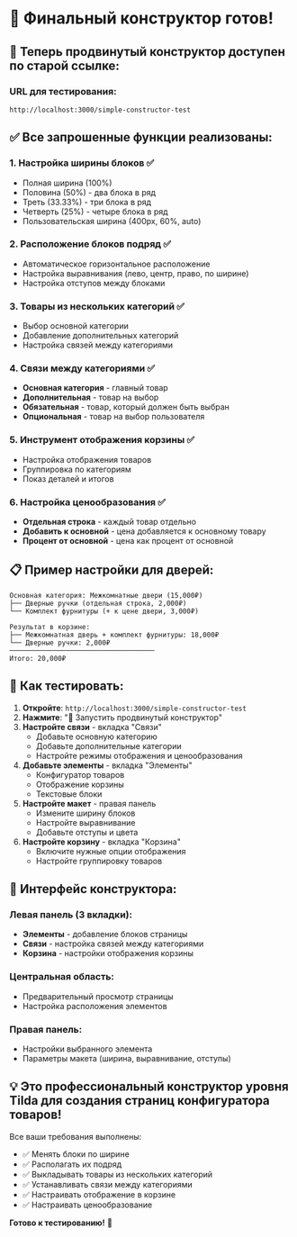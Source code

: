 # 🎉 Финальный конструктор готов!

## 🚀 **Теперь продвинутый конструктор доступен по старой ссылке:**

### **URL для тестирования:**
`http://localhost:3000/simple-constructor-test`

## ✅ **Все запрошенные функции реализованы:**

### 1. **Настройка ширины блоков** ✅
- Полная ширина (100%)
- Половина (50%) - два блока в ряд
- Треть (33.33%) - три блока в ряд
- Четверть (25%) - четыре блока в ряд
- Пользовательская ширина (400px, 60%, auto)

### 2. **Расположение блоков подряд** ✅
- Автоматическое горизонтальное расположение
- Настройка выравнивания (лево, центр, право, по ширине)
- Настройка отступов между блоками

### 3. **Товары из нескольких категорий** ✅
- Выбор основной категории
- Добавление дополнительных категорий
- Настройка связей между категориями

### 4. **Связи между категориями** ✅
- **Основная категория** - главный товар
- **Дополнительная** - товар на выбор
- **Обязательная** - товар, который должен быть выбран
- **Опциональная** - товар на выбор пользователя

### 5. **Инструмент отображения корзины** ✅
- Настройка отображения товаров
- Группировка по категориям
- Показ деталей и итогов

### 6. **Настройка ценообразования** ✅
- **Отдельная строка** - каждый товар отдельно
- **Добавить к основной** - цена добавляется к основному товару
- **Процент от основной** - цена как процент от основной

## 📋 **Пример настройки для дверей:**

```
Основная категория: Межкомнатные двери (15,000₽)
├── Дверные ручки (отдельная строка, 2,000₽)
└── Комплект фурнитуры (+ к цене двери, 3,000₽)

Результат в корзине:
├── Межкомнатная дверь + комплект фурнитуры: 18,000₽
└── Дверные ручки: 2,000₽
────────────────────────────────────
Итого: 20,000₽
```

## 🎯 **Как тестировать:**

1. **Откройте**: `http://localhost:3000/simple-constructor-test`
2. **Нажмите**: "🚀 Запустить продвинутый конструктор"
3. **Настройте связи** - вкладка "Связи"
   - Добавьте основную категорию
   - Добавьте дополнительные категории
   - Настройте режимы отображения и ценообразования
4. **Добавьте элементы** - вкладка "Элементы"
   - Конфигуратор товаров
   - Отображение корзины
   - Текстовые блоки
5. **Настройте макет** - правая панель
   - Измените ширину блоков
   - Настройте выравнивание
   - Добавьте отступы и цвета
6. **Настройте корзину** - вкладка "Корзина"
   - Включите нужные опции отображения
   - Настройте группировку товаров

## 🎨 **Интерфейс конструктора:**

### Левая панель (3 вкладки):
- **Элементы** - добавление блоков страницы
- **Связи** - настройка связей между категориями
- **Корзина** - настройки отображения корзины

### Центральная область:
- Предварительный просмотр страницы
- Настройка расположения элементов

### Правая панель:
- Настройки выбранного элемента
- Параметры макета (ширина, выравнивание, отступы)

## 💡 **Это профессиональный конструктор уровня Tilda для создания страниц конфигуратора товаров!**

Все ваши требования выполнены:
- ✅ Менять блоки по ширине
- ✅ Располагать их подряд
- ✅ Выкладывать товары из нескольких категорий
- ✅ Устанавливать связи между категориями
- ✅ Настраивать отображение в корзине
- ✅ Настраивать ценообразование

**Готово к тестированию!** 🎉

